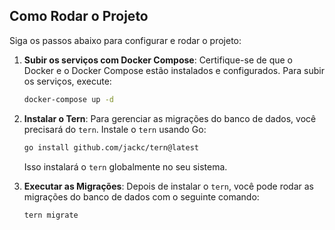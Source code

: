 ## Como Rodar o Projeto

Siga os passos abaixo para configurar e rodar o projeto:

1. **Subir os serviços com Docker Compose**: Certifique-se de que o Docker e o Docker Compose estão instalados e configurados. Para subir os serviços, execute:

    ```bash
    docker-compose up -d
    ```

2. **Instalar o Tern**: Para gerenciar as migrações do banco de dados, você precisará do `tern`. Instale o `tern` usando Go:

    ```bash
    go install github.com/jackc/tern@latest
    ```

    Isso instalará o `tern` globalmente no seu sistema.

3. **Executar as Migrações**: Depois de instalar o `tern`, você pode rodar as migrações do banco de dados com o seguinte comando:

    ```bash
    tern migrate
    ```